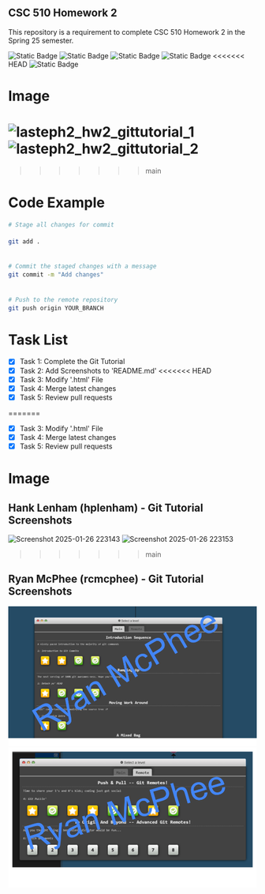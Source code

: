 ## CSC 510 Homework 2
This repository is a requirement to complete CSC 510 Homework 2 in the Spring 25 semester.

![Static Badge](https://img.shields.io/badge/Language-Python-Green)
![Static Badge](https://img.shields.io/badge/Language-HTML-orange)
![Static Badge](https://img.shields.io/badge/Licencse-Apache2.0-blue)
![Static Badge](https://img.shields.io/badge/Platform-Linux-red)
<<<<<<< HEAD
![Static Badge](https://img.shields.io/badge/Language-HTML-orange)

# Image
![lasteph2_hw2_gittutorial_1](https://github.com/user-attachments/assets/e67522aa-932f-445e-b27f-71d9b3821057)
![lasteph2_hw2_gittutorial_2](https://github.com/user-attachments/assets/179ca24e-a16e-45c0-a582-e66717825bef)
=======
>>>>>>> main

# Code Example

```sh
# Stage all changes for commit

git add .


# Commit the staged changes with a message
git commit -m "Add changes"


# Push to the remote repository
git push origin YOUR_BRANCH
```

# Task List

- [X] Task 1: Complete the Git Tutorial
- [X] Task 2: Add Screenshots to 'README.md'
<<<<<<< HEAD
- [x] Task 3: Modify '.html' File
- [X] Task 4: Merge latest changes
- [X] Task 5: Review pull requests

=======
- [X] Task 3: Modify '.html' File
- [X] Task 4: Merge latest changes
- [X] Task 5: Review pull requests

# Image

## Hank Lenham (hplenham) - Git Tutorial Screenshots

![Screenshot 2025-01-26 223143](https://github.com/user-attachments/assets/9676b52d-a610-4f33-9224-e864aa970a4e)
![Screenshot 2025-01-26 223153](https://github.com/user-attachments/assets/3a7fe5f5-2f95-4b29-9129-db105974a3f2)
>>>>>>> main


## Ryan McPhee (rcmcphee) - Git Tutorial Screenshots

![Project Screenshot](https://github.com/S25-CSC510-Group10/git-homework2/blob/rcmcphee/img/McPheeGitTutorial1.png)
![Project Screenshot](https://github.com/S25-CSC510-Group10/git-homework2/blob/rcmcphee/img/McPheeGitTutorial2.png)
